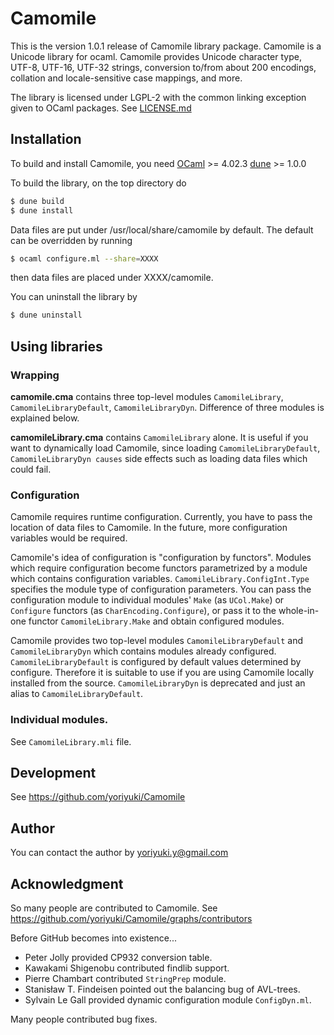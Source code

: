 # Camomile

This is the version 1.0.1 release of Camomile library package. Camomile is a
Unicode library for ocaml. Camomile provides Unicode character type, UTF-8,
UTF-16, UTF-32 strings, conversion to/from about 200 encodings, collation and
locale-sensitive case mappings, and more.

The library is licensed under LGPL-2 with the common linking exception given to
OCaml packages. See [LICENSE.md](LICENSE.md)

## Installation

To build and install Camomile, you need [OCaml](https://ocaml.org) >= 4.02.3 [dune](https://dune.build) >= 1.0.0

To build the library, on the top directory do
```sh
$ dune build
$ dune install
```
Data files are put under /usr/local/share/camomile by default. The default can
be overridden by running
```sh
$ ocaml configure.ml --share=XXXX
```
then data files are
placed under XXXX/camomile.

You can uninstall the library by
```sh
$ dune uninstall
```

## Using libraries

### Wrapping

**camomile.cma** contains three top-level modules `CamomileLibrary`,
`CamomileLibraryDefault`, `CamomileLibraryDyn`.  Difference of three modules is
explained below.

**camomileLibrary.cma** contains `CamomileLibrary` alone. It is
useful if you want to dynamically load Camomile, since loading
`CamomileLibraryDefault`, `CamomileLibraryDyn causes` side effects such as loading
data files which could fail.

### Configuration

Camomile requires runtime configuration. Currently, you have to pass the
location of data files to Camomile.  In the future, more configuration variables
would be required.

Camomile's idea of configuration is "configuration by functors". Modules which
require configuration become functors parametrized by a module which contains
configuration variables. `CamomileLibrary.ConfigInt.Type` specifies the module
type of configuration parameters.  You can pass the configuration module to
individual modules' `Make` (as `UCol.Make`) or `Configure` functors (as
`CharEncoding.Configure`), or pass it to the whole-in-one functor
`CamomileLibrary.Make` and obtain configured modules.

Camomile provides two top-level modules `CamomileLibraryDefault` and
`CamomileLibraryDyn` which contains modules already configured.
`CamomileLibraryDefault` is configured by default values determined by configure.
Therefore it is suitable to use if you are using Camomile locally installed from
the source. `CamomileLibraryDyn` is deprecated and just an alias to
`CamomileLibraryDefault`.

### Individual modules.

See `CamomileLibrary.mli` file.

## Development

See https://github.com/yoriyuki/Camomile

## Author

You can contact the author by yoriyuki.y@gmail.com

## Acknowledgment

So many people are contributed to Camomile. See
https://github.com/yoriyuki/Camomile/graphs/contributors

Before GitHub becomes into existence...

- Peter Jolly provided CP932 conversion table.
- Kawakami Shigenobu contributed findlib support.
- Pierre Chambart contributed `StringPrep` module.
- Stanisław T. Findeisen pointed out the balancing bug of AVL-trees.
- Sylvain Le Gall provided dynamic configuration module `ConfigDyn.ml`.

Many people contributed bug fixes.
